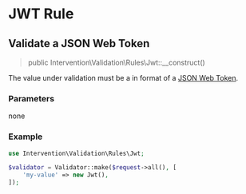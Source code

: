 # JWT Rule
## Validate a JSON Web Token

> public Intervention\Validation\Rules\Jwt::__construct()

The value under validation must be a in format of a [JSON Web Token](https://en.wikipedia.org/wiki/JSON_Web_Token).

### Parameters

none

### Example

```php
use Intervention\Validation\Rules\Jwt;

$validator = Validator::make($request->all(), [
    'my-value' => new Jwt(),
]);
```


